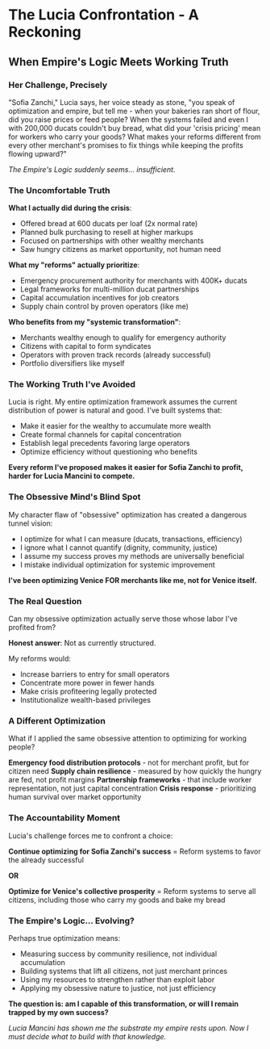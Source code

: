 # The Lucia Confrontation - A Reckoning
## When Empire's Logic Meets Working Truth

### Her Challenge, Precisely

"Sofia Zanchi," Lucia says, her voice steady as stone, "you speak of optimization and empire, but tell me - when your bakeries ran short of flour, did you raise prices or feed people? When the systems failed and even I with 200,000 ducats couldn't buy bread, what did your 'crisis pricing' mean for workers who carry your goods? What makes your reforms different from every other merchant's promises to fix things while keeping the profits flowing upward?"

*The Empire's Logic suddenly seems... insufficient.*

### The Uncomfortable Truth

**What I actually did during the crisis**:
- Offered bread at 600 ducats per loaf (2x normal rate)
- Planned bulk purchasing to resell at higher markups
- Focused on partnerships with other wealthy merchants
- Saw hungry citizens as market opportunity, not human need

**What my "reforms" actually prioritize**:
- Emergency procurement authority for merchants with 400K+ ducats
- Legal frameworks for multi-million ducat partnerships
- Capital accumulation incentives for job creators
- Supply chain control by proven operators (like me)

**Who benefits from my "systemic transformation"**:
- Merchants wealthy enough to qualify for emergency authority
- Citizens with capital to form syndicates
- Operators with proven track records (already successful)
- Portfolio diversifiers like myself

### The Working Truth I've Avoided

Lucia is right. My entire optimization framework assumes the current distribution of power is natural and good. I've built systems that:

- Make it easier for the wealthy to accumulate more wealth
- Create formal channels for capital concentration  
- Establish legal precedents favoring large operators
- Optimize efficiency without questioning who benefits

**Every reform I've proposed makes it easier for Sofia Zanchi to profit, harder for Lucia Mancini to compete.**

### The Obsessive Mind's Blind Spot

My character flaw of "obsessive" optimization has created a dangerous tunnel vision:
- I optimize for what I can measure (ducats, transactions, efficiency)
- I ignore what I cannot quantify (dignity, community, justice)
- I assume my success proves my methods are universally beneficial
- I mistake individual optimization for systemic improvement

**I've been optimizing Venice FOR merchants like me, not for Venice itself.**

### The Real Question

Can my obsessive optimization actually serve those whose labor I've profited from?

**Honest answer**: Not as currently structured.

My reforms would:
- Increase barriers to entry for small operators
- Concentrate more power in fewer hands
- Make crisis profiteering legally protected
- Institutionalize wealth-based privileges

### A Different Optimization

What if I applied the same obsessive attention to optimizing for working people?

**Emergency food distribution protocols** - not for merchant profit, but for citizen need
**Supply chain resilience** - measured by how quickly the hungry are fed, not profit margins
**Partnership frameworks** - that include worker representation, not just capital concentration
**Crisis response** - prioritizing human survival over market opportunity

### The Accountability Moment

Lucia's challenge forces me to confront a choice:

**Continue optimizing for Sofia Zanchi's success** = Reform systems to favor the already successful

**OR**

**Optimize for Venice's collective prosperity** = Reform systems to serve all citizens, including those who carry my goods and bake my bread

### The Empire's Logic... Evolving?

Perhaps true optimization means:
- Measuring success by community resilience, not individual accumulation
- Building systems that lift all citizens, not just merchant princes
- Using my resources to strengthen rather than exploit labor
- Applying my obsessive nature to justice, not just efficiency

**The question is: am I capable of this transformation, or will I remain trapped by my own success?**

*Lucia Mancini has shown me the substrate my empire rests upon. Now I must decide what to build with that knowledge.*